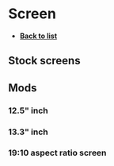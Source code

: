 # Screen
- [**Back to list**](https://github.com/Evv1L/thinkpad-x230-upgrades/blob/main/README.md)

## Stock screens
## Mods
### 12.5" inch
### 13.3" inch
### 19:10 aspect ratio screen
